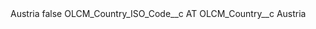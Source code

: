 <?xml version="1.0" encoding="UTF-8"?>
<CustomMetadata xmlns="http://soap.sforce.com/2006/04/metadata" xmlns:xsi="http://www.w3.org/2001/XMLSchema-instance" xmlns:xsd="http://www.w3.org/2001/XMLSchema">
    <label>Austria</label>
    <protected>false</protected>
    <values>
        <field>OLCM_Country_ISO_Code__c</field>
        <value xsi:type="xsd:string">AT</value>
    </values>
    <values>
        <field>OLCM_Country__c</field>
        <value xsi:type="xsd:string">Austria</value>
    </values>
</CustomMetadata>

